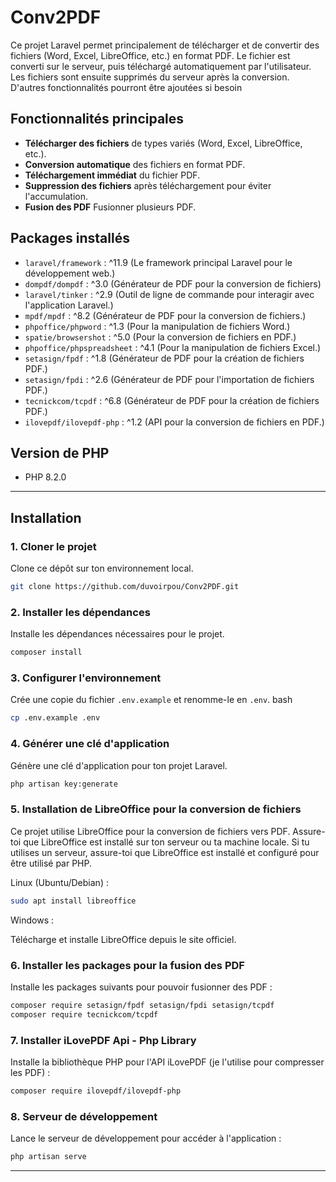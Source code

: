 # Conv2PDF

Ce projet Laravel permet principalement de télécharger et de convertir des fichiers (Word, Excel, LibreOffice, etc.) en format PDF. Le fichier est converti sur le serveur, puis téléchargé automatiquement par l'utilisateur. Les fichiers sont ensuite supprimés du serveur après la conversion. D'autres fonctionnalités pourront être ajoutées si besoin

## Fonctionnalités principales

-   **Télécharger des fichiers** de types variés (Word, Excel, LibreOffice, etc.).
-   **Conversion automatique** des fichiers en format PDF.
-   **Téléchargement immédiat** du fichier PDF.
-   **Suppression des fichiers** après téléchargement pour éviter l'accumulation.
-   **Fusion des PDF** Fusionner plusieurs PDF.

## Packages installés

-   `laravel/framework` : ^11.9 (Le framework principal Laravel pour le développement web.)
-   `dompdf/dompdf` : ^3.0 (Générateur de PDF pour la conversion de fichiers)
-   `laravel/tinker` : ^2.9 (Outil de ligne de commande pour interagir avec l'application Laravel.)
-   `mpdf/mpdf` : ^8.2 (Générateur de PDF pour la conversion de fichiers.)
-   `phpoffice/phpword` : ^1.3 (Pour la manipulation de fichiers Word.)
-   `spatie/browsershot` : ^5.0 (Pour la conversion de fichiers en PDF.)
-   `phpoffice/phpspreadsheet` : ^4.1 (Pour la manipulation de fichiers Excel.)
-   `setasign/fpdf` : ^1.8 (Générateur de PDF pour la création de fichiers PDF.)
-   `setasign/fpdi` : ^2.6 (Générateur de PDF pour l'importation de fichiers PDF.)
-   `tecnickcom/tcpdf` : ^6.8 (Générateur de PDF pour la création de fichiers PDF.)
-   `ilovepdf/ilovepdf-php` : ^1.2 (API pour la conversion de fichiers en PDF.)

## Version de PHP

-   PHP 8.2.0

---

## Installation

### 1. Cloner le projet

Clone ce dépôt sur ton environnement local.

```bash
git clone https://github.com/duvoirpou/Conv2PDF.git
```

### 2. Installer les dépendances

Installe les dépendances nécessaires pour le projet.

```bash
composer install
```

### 3. Configurer l'environnement

Crée une copie du fichier `.env.example` et renomme-le en `.env`.
bash

```bash
cp .env.example .env
```

### 4. Générer une clé d'application

Génère une clé d'application pour ton projet Laravel.

```bash
php artisan key:generate
```

### 5. Installation de LibreOffice pour la conversion de fichiers

Ce projet utilise LibreOffice pour la conversion de fichiers vers PDF. Assure-toi que LibreOffice est installé sur ton serveur ou ta machine locale.
Si tu utilises un serveur, assure-toi que LibreOffice est installé et configuré pour être utilisé par PHP.

Linux (Ubuntu/Debian) :

```bash
sudo apt install libreoffice
```

Windows :

Télécharge et installe LibreOffice depuis le site officiel.

### 6. Installer les packages pour la fusion des PDF

Installe les packages suivants pour pouvoir fusionner des PDF :

```bash
composer require setasign/fpdf setasign/fpdi setasign/tcpdf
composer require tecnickcom/tcpdf
```

### 7. Installer iLovePDF Api - Php Library

Installe la bibliothèque PHP pour l'API iLovePDF (je l'utilise pour compresser les PDF) :

```bash
composer require ilovepdf/ilovepdf-php
```

### 8. Serveur de développement

Lance le serveur de développement pour accéder à l'application :

```bash
php artisan serve
```

---
